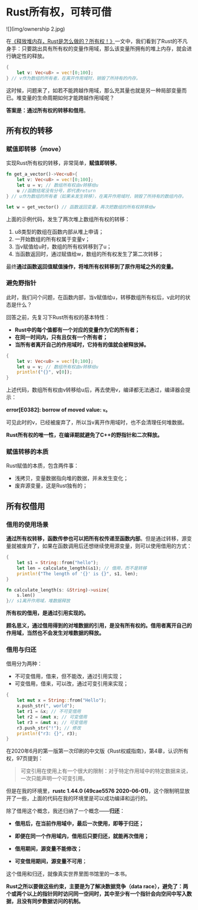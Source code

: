 # Rust所有权，可转可借

![](img/ownership 2.jpg)

在[《释放堆内存，Rust是怎么做的？所有权！》]()一文中，我们看到了Rust的不凡身手：只要跳出具有所有权的变量作用域，那么该变量所拥有的堆上内存，就会进行确定性的释放。

```rust
{
    let v: Vec<u8> = vec![0;100];
} // v作为数组的所有者，在离开作用域时，销毁了所持有的内存。
```

这时候，问题来了，如若不能跨越作用域，那么充其量也就是另一种局部变量而已。堆变量的生命周期如何才能跨越作用域呢？

**答案是：通过所有权的转移和借用**。

## 所有权的转移

### 赋值即转移（move）

实现Rust所有权的转移，非常简单，**赋值即转移**。

```rust
fn get_a_vector()->Vec<u8>{
    let v: Vec<u8> = vec![0;100];
    let u = v; // 数组所有权由v转移给u
    u //函数结尾没有分号，即代表return
} // u作为数组的所有者（如果未发生转移），在离开作用域时，销毁了所持有的数组内存。

let w = get_vector() // 函数返回变量，再次把数组的所有权转移给w
```

上面的示例代码，发生了两次堆上数组所有权的转移：

1. u8类型的数组在函数内部从堆上申请；
2. 一开始数组的所有权属于变量v；
3. 当v赋值给u时，数组的所有权转移到了u；
4. 当函数返回时，通过赋值给w，数组的所有权发生了第二次转移；

最终**通过函数返回值赋值操作，将堆所有权转移到了原作用域之外的变量。**

### 避免野指针

此时，我们问个问题，在函数内部，当v赋值给u，转移数组所有权后，v此时的状态是什么？

回答之前，先复习下Rust所有权的基本特性：

- **Rust中的每个值都有一个对应的变量作为它的所有者；**
- **在同一时间内，只有且仅有一个所有者；**
- **当所有者离开自己的作用域时，它持有的值就会被释放掉。**

```rust
{
    let v: Vec<u8> = vec![0;100];
    let u = v; // 数组所有权由v转移给u
    println!("{}", v[0]);
}
```

上述代码，数组所有权由v转移给u后，再去使用v，编译都无法通过，编译器会提示：

**error[E0382]: borrow of moved value: `v`。**

可见此时的v，已经被废弃了，所以当v离开作用域时，也不会清理任何堆数据。

**Rust所有权的唯一性，在编译期就避免了C++的野指针和二次释放。**

### 赋值转移的本质

Rust赋值的本质，包含两件事：

- 浅拷贝，变量数据指向堆的数据，并未发生变化；
- 废弃源变量，这是Rust独有的；

## 所有权借用

### 借用的使用场景

**通过所有权转移，函数传参也可以把所有权传递至函数内部**。但是通过转移，源变量就被废弃了，如果在函数调用后还想继续使用源变量，则可以使用借用的方式：

```rust
{
    let s1 = String::from("hello");
    let len = calculate_length(&s1); // 借用，而不是转移
    println!("The length of '{}' is {}", s1, len);
}

fn calculate_length(s: &String)->usize{
    s.len()
}// s1离开作用域，堆数据释放
```

**所有权的借用，是通过引用实现的。**

**顾名思义，通过借用得到的对堆数据的引用，是没有所有权的。借用者离开自己的作用域，当然也不会发生对堆数据的释放。**

### 借用与归还

借用分为两种：

- 不可变借用，借来，但不能改，通过引用实现；
- 可变借用，借来，可以改，通过可变引用来实现；

```rust
{
    let mut x = String::from("Hello");
    x.push_str(", world");
    let r1 = &x; // 不可变借用
    let r2 = &mut x; // 可变借用
    let r3 = &mut x; // 可变借用
    r3.push_str("!"); // 修改
    println!("r3: {}", r3);
}
```

在2020年6月的第一版第一次印刷的中文版《Rust权威指南》，第4章，认识所有权，97页提到：

> 可变引用在使用上有一个很大的限制：对于特定作用域中的特定数据来说，一次只能声明一个可变引用。

但是在我的环境里，**rustc 1.44.0 (49cae5576 2020-06-01)**，这个限制明显放开了一些，上面的代码在我的环境里是可以成功编译和运行的。

除了借用这个概念，我还归纳了一个概念——**归还**：

- **借用后，在当前作用域中，最后一次使用，即等于归还；**
- **即便在同一个作用域内，借用后只要归还，就能再次借用；**
- **借用期间，源变量不能修改；**

- **可变借用期间，源变量不可用**；

这个借用和归还，就像真实世界里图书馆里的一本书。

**Rust之所以要做这些约束，主要是为了解决数据竞争（data race），避免了：两个或两个以上的指针同时访问同一空间时，其中至少有一个指针会向空间中写入数据，且没有同步数据访问的机制。**